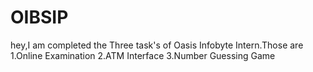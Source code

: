 # OIBSIP
hey,I am completed the Three task's of Oasis Infobyte Intern.Those are 1.Online Examination 2.ATM Interface 3.Number Guessing Game
